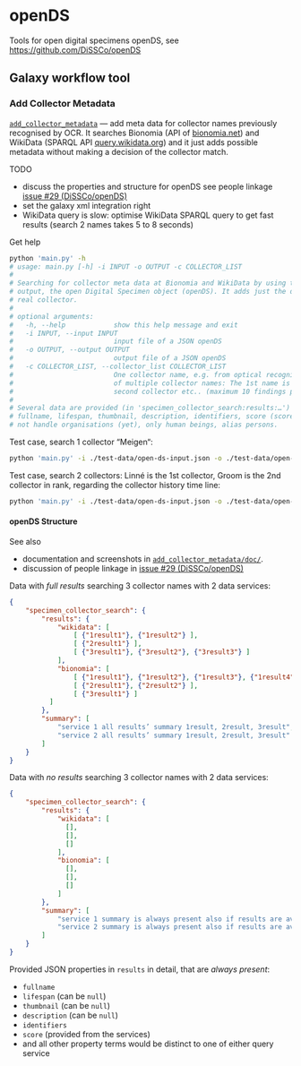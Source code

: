 # openDS

Tools for open digital specimens openDS, see https://github.com/DiSSCo/openDS

## Galaxy workflow tool

### Add Collector Metadata

[`add_collector_metadata`](./add_collector_metadata) — add meta data for collector names previously recognised by OCR. It searches Bionomia (API of [bionomia.net](https://bionomia.net)) and WikiData (SPARQL API [query.wikidata.org](https://query.wikidata.org)) and it just adds possible metadata without making a decision of the collector match. 

TODO
- discuss the properties and structure for openDS see people linkage [issue #29 (DiSSCo/openDS)](https://github.com/DiSSCo/openDS/issues/29) 
- set the galaxy xml integration right
- WikiData query is slow: optimise WikiData SPARQL query to get fast results (search 2 names takes 5 to 8 seconds)

Get help
```bash
python 'main.py' -h
# usage: main.py [-h] -i INPUT -o OUTPUT -c COLLECTOR_LIST
# 
# Searching for collector meta data at Bionomia and WikiData by using their query service, and add these data to the 
# output, the open Digital Specimen object (openDS). It adds just the data and no decision is made belonging to the 
# real collector.
# 
# optional arguments:
#   -h, --help            show this help message and exit
#   -i INPUT, --input INPUT
#                         input file of a JSON openDS
#   -o OUTPUT, --output OUTPUT
#                         output file of a JSON openDS
#   -c COLLECTOR_LIST, --collector_list COLLECTOR_LIST
#                         One collector name, e.g. from optical recognition (OCR) analysis, OR a semicolon separated list 
#                         of multiple collector names: The 1st name is regarded as the very first collector, the 2nd as 
#                         second collector etc.. (maximum 10 findings per collector)
# 
# Several data are provided (in 'specimen_collector_search:results:…') but the data in common for both query services are: 
# fullname, lifespan, thumbnail, description, identifiers, score (score is decided by the service itself). It does 
# not handle organisations (yet), only human beings, alias persons.
```

Test case, search 1 collector “Meigen“:
```bash
python 'main.py' -i ./test-data/open-ds-input.json -o ./test-data/open-ds-output.json -c 'Meigen'
```

Test case, search 2 collectors: Linné is the 1st collector, Groom is the 2nd collector in rank, regarding the collector history time line: 
```bash
python 'main.py' -i ./test-data/open-ds-input.json -o ./test-data/open-ds-output.json -c 'Linné; Groom'
```

#### openDS Structure

See also
- documentation and screenshots in [`add_collector_metadata/doc/`](./add_collector_metadata/doc/).
- discussion of people linkage in [issue #29 (DiSSCo/openDS)](https://github.com/DiSSCo/openDS/issues/29) 

Data with *full results* searching 3 collector names with 2 data services:
```json
{
    "specimen_collector_search": {
        "results": {
            "wikidata": [
                [ {"1result1"}, {"1result2"} ],
                [ {"2result1"} ],
                [ {"3result1"}, {"3result2"}, {"3result3"} ]
            ],
            "bionomia": [
                [ {"1result1"}, {"1result2"}, {"1result3"}, {"1result4"} ],
                [ {"2result1"}, {"2result2"} ],
                [ {"3result1"} ]
          ]
        },
        "summary": [
            "service 1 all results’ summary 1result, 2result, 3result",
            "service 2 all results’ summary 1result, 2result, 3result"
        ]
    }
}
```

Data with *no results* searching 3 collector names with 2 data services:
```json
{
    "specimen_collector_search": {
        "results": {
            "wikidata": [
              [],
              [],
              []
            ],
            "bionomia": [
              [],
              [],
              []
            ]
        },
        "summary": [
            "service 1 summary is always present also if results are available",
            "service 2 summary is always present also if results are available"
        ]
    }
}
```

Provided JSON properties in `results` in detail, that are *always present*:

- `fullname`
- `lifespan` (can be `null`)
- `thumbnail` (can be `null`)
- `description` (can be `null`)
- `identifiers`
- `score` (provided from the services)
- and all other property terms would be distinct to one of either query service